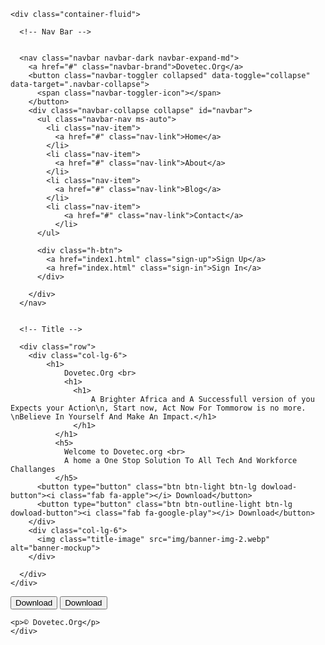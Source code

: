<!DOCTYPE html>
<html lang="en">
  <head>
    <script async src="https://pagead2.googlesyndication.com/pagead/js/adsbygoogle.js?client=ca-pub-2723584294261854"
     crossorigin="anonymous"></script>
<!-- Dovetec -->
<ins class="adsbygoogle"
     style="display:block"
     data-ad-client="ca-pub-2723584294261854"
     data-ad-slot="4100232158"
     data-ad-format="auto"
     data-full-width-responsive="true"></ins>
<script>
     (adsbygoogle = window.adsbygoogle || []).push({});
</script>
    <meta charset="UTF-8" />
    <meta http-equiv="X-UA-Compatible" content="IE=edge" />
    <meta name="viewport" content="width=device-width, initial-scale=1.0" />
    <title>Dovetec.Org</title>

  <!--- Google Fonts-->
  <link href="https://fonts.googleapis.com/css2?family=Montserrat900&family=Ubuntu:wght@700&display=swap" rel="stylesheet">

  <!-- CSS Stylesheet -->
  <link href="https://cdn.jsdelivr.net/npm/bootstrap@5.1.3/dist/css/bootstrap.min.css" rel="stylesheet" integrity="sha384-1BmE4kWBq78iYhFldvKuhfTAU6auU8tT94WrHftjDbrCEXSU1oBoqyl2QvZ6jIW3" crossorigin="anonymous">
  <link rel="stylesheet" href="style.css">

  <!-- Font Awesome -->
  <script src="https://use.fontawesome.com/releases/v5.15.4/js/all.js" data-auto-replace-svg="nest"></script>

  <!--Bootstrap Script-->
  <script src="https://code.jquery.com/jquery-3.2.1.slim.min.js" integrity="sha384-KJ3o2DKtIkvYIK3UENzmM7KCkRr/rE9/Qpg6aAZGJwFDMVNA/GpGFF93hXpG5KkN" crossorigin="anonymous"></script>
  <script src="https://cdnjs.cloudflare.com/ajax/libs/popper.js/1.12.9/umd/popper.min.js" integrity="sha384-ApNbgh9B+Y1QKtv3Rn7W3mgPxhU9K/ScQsAP7hUibX39j7fakFPskvXusvfa0b4Q" crossorigin="anonymous"></script>
  <!-- <script src="https://maxcdn.bootstrapcdn.com/bootstrap/4.0.0/js/bootstrap.min.js" integrity="sha384-JZR6Spejh4U02d8jOt6vLEHfe/JQGiRRSQQxSfFWpi1MquVdAyjUar5+76PVCmYl" crossorigin="anonymous"></script> -->


<body>

  <section id="title">

    <div class="container-fluid">

      <!-- Nav Bar -->


      <nav class="navbar navbar-dark navbar-expand-md">
        <a href="#" class="navbar-brand">Dovetec.Org</a>
        <button class="navbar-toggler collapsed" data-toggle="collapse" data-target=".navbar-collapse">
          <span class="navbar-toggler-icon"></span>
        </button>
        <div class="navbar-collapse collapse" id="navbar">
          <ul class="navbar-nav ms-auto">
            <li class="nav-item">
              <a href="#" class="nav-link">Home</a>
            </li>
            <li class="nav-item">
              <a href="#" class="nav-link">About</a>
            </li>
            <li class="nav-item">
              <a href="#" class="nav-link">Blog</a>
            </li>
            <li class="nav-item">
                <a href="#" class="nav-link">Contact</a>
              </li>
          </ul>

          <div class="h-btn">
            <a href="index1.html" class="sign-up">Sign Up</a>
            <a href="index.html" class="sign-in">Sign In</a>
          </div>

        </div>
      </nav>


      <!-- Title -->

      <div class="row">
        <div class="col-lg-6">
            <h1>
                Dovetec.Org <br>
                <h1>
                  <h1>
                      A Brighter Africa and A Successfull version of you Expects your Action\n, Start now, Act Now For Tommorow is no more. \nBelieve In Yourself And Make An Impact.</h1>        
                  </h1>  
              </h1>
              <h5>
                Welcome to Dovetec.org <br>
                A home a One Stop Solution To All Tech And Workforce Challanges
              </h5>
          <button type="button" class="btn btn-light btn-lg dowload-button"><i class="fab fa-apple"></i> Download</button>
          <button type="button" class="btn btn-outline-light btn-lg dowload-button"><i class="fab fa-google-play"></i> Download</button>
        </div>
        <div class="col-lg-6">
          <img class="title-image" src="img/banner-img-2.webp" alt="banner-mockup">
        </div>

      </div>
    </div>
  </section>

 <!-- Footer -->

  <footer id="footer">
<button type="button" class="btn btn-light btn-lg dowload-button"><i class="fab fa-apple"></i> Download</button>
<button type="button" class="btn btn-outline-light btn-lg dowload-button"><i class="fab fa-google-play"></i> Download</button>
        

    <p>© Dovetec.Org</p>
    </div>
</body>
</html>
    
